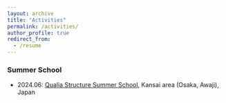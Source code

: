 ```yaml
---
layout: archive
title: "Activities"
permalink: /activities/
author_profile: true
redirect_from:
  - /resume
---
```

### Summer School
* 2024.06: [Qualia Structure Summer School](https://en.qualia-structure.jp/news/detail/3569), Kansai area (Osaka, Awaji), Japan



